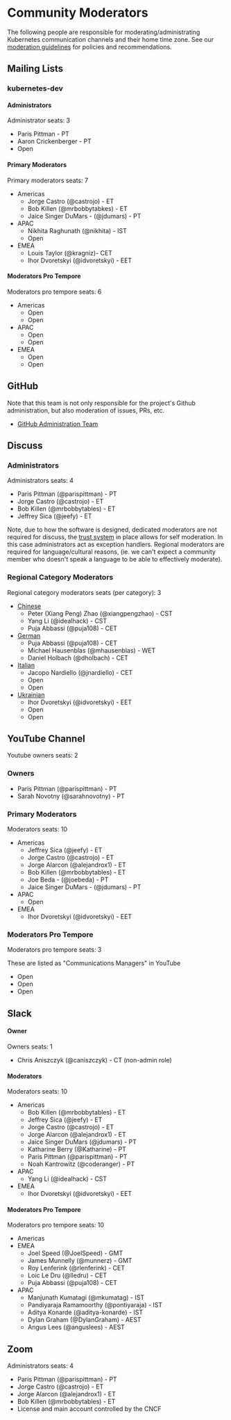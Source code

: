 # Community Moderators

The following people are responsible for moderating/administrating Kubernetes
communication channels and their home time zone. See our
[moderation guidelines] for policies and recommendations.

## Mailing Lists

### kubernetes-dev

#### Administrators

Administrator seats: 3

- Paris Pittman  - PT
- Aaron Crickenberger - PT
- Open

#### Primary Moderators

Primary moderators seats: 7

- Americas
  - Jorge Castro (@castrojo) - ET
  - Bob Killen (@mrbobbytabkes) - ET
  - Jaice Singer DuMars - (@jdumars) - PT
- APAC
  - Nikhita Raghunath (@nikhita) - IST
  - Open
- EMEA
  - Louis Taylor (@kragniz)- CET
  - Ihor Dvoretskyi (@idvoretskyi) - EET

#### Moderators Pro Tempore

Moderators pro tempore seats: 6

- Americas
  - Open
  - Open
- APAC
  - Open
  - Open
- EMEA
  - Open
  - Open

## GitHub

Note that this team is not only responsible for the project's Github
administration, but also moderation of issues, PRs, etc.

- [GitHub Administration Team]

## Discuss

### Administrators

Administrators seats: 4

- Paris Pittman (@parispittman) - PT
- Jorge Castro (@castrojo) - ET
- Bob Killen (@mrbobbytables) - ET
- Jeffrey Sica (@jeefy) - ET

Note, due to how the software is designed, dedicated moderators are not required
for discuss, the [trust system] in place allows for self moderation. In this
case administrators act as exception handlers. Regional moderators are required
for language/cultural reasons, (ie. we can't expect a community member who
doesn't speak a language to be able to effectively moderate).

### Regional Category Moderators

Regional category moderators seats (per category): 3

- [Chinese]
    - Peter (Xiang Peng) Zhao (@xiangpengzhao) - CST
    - Yang Li (@idealhack) - CST
    - Puja Abbassi (@puja108) - CET
- [German]
    - Puja Abbassi (@puja108) - CET
    - Michael Hausenblas (@mhausenblas) - WET
    - Daniel Holbach (@dholbach) - CET
- [Italian]
    - Jacopo Nardiello (@jnardiello) - CET
    - Open
    - Open
- [Ukrainian]
    - Ihor Dvoretskyi (@idvoretskyi) - EET
    - Open
    - Open

## YouTube Channel

Youtube owners seats: 2

### Owners

- Paris Pittman (@parispittman) - PT
- Sarah Novotny (@sarahnovotny) - PT

### Primary Moderators

Moderators seats: 10

- Americas
  - Jeffrey Sica (@jeefy) - ET
  - Jorge Castro (@castrojo) - ET
  - Jorge Alarcon (@alejandrox1) - ET
  - Bob Killen (@mrbobbytables) - ET
  - Joe Beda - (@joebeda) - PT
  - Jaice Singer DuMars - (@jdumars) - PT
- APAC
  - Open
- EMEA
  - Ihor Dvoretskyi (@idvoretskyi) - EET

### Moderators Pro Tempore

Moderators pro tempore seats: 3

These are listed as "Communications Managers" in YouTube

- Open
- Open
- Open

## Slack

#### Owner

Owners seats: 1

- Chris Aniszczyk (@caniszczyk) - CT (non-admin role)

#### Moderators

Moderators seats: 10

- Americas
  - Bob Killen (@mrbobbytables) - ET
  - Jeffrey Sica (@jeefy) - ET
  - Jorge Castro (@castrojo) - ET
  - Jorge Alarcon (@alejandrox1) - ET
  - Jaice Singer DuMars (@jdumars) - PT
  - Katharine Berry (@Katharine) - PT
  - Paris Pittman (@parispittman) - PT
  - Noah Kantrowitz (@coderanger) - PT
- APAC
  - Yang Li (@idealhack) - CST
- EMEA
  - Ihor Dvoretskyi (@idvoretskyi) - EET


#### Moderators Pro Tempore

Moderators pro tempore seats: 10

- Americas
- EMEA
  - Joel Speed (@JoelSpeed) - GMT
  - James Munnelly (@munnerz) - GMT
  - Roy Lenferink (@rlenferink) - CET
  - Loic Le Dru (@lledru) - CET
  - Puja Abbassi (@puja108) - CET
- APAC
  - Manjunath Kumatagi (@mkumatag) - IST
  - Pandiyaraja Ramamoorthy (@pontiyaraja) - IST
  - Aditya Konarde (@aditya-konarde) - IST
  - Dylan Graham (@DylanGraham) - AEST
  - Angus Lees (@anguslees) - AEST

## Zoom

Administrators seats: 4

- Paris Pittman (@parispittman) - PT
- Jorge Castro (@castrojo) - ET
- Jorge Alarcon (@alejandrox1) - ET
- Bob Killen (@mrbobbytables) - ET
- License and main account controlled by the CNCF

[moderation guidelines]: ./moderation.md
[GitHub Administration Team]: https://git.k8s.io/community/github-management#github-administration-team
[trust system]: https://blog.discourse.org/2018/06/understanding-discourse-trust-levels/
[Chinese]: https://discuss.kubernetes.io/t/about-the-chinese-category/2881
[German]: https://discuss.kubernetes.io/t/about-the-german-category/3152
[Italian]: https://discuss.kubernetes.io/t/about-the-italian-category/2917/2
[Ukrainian]: https://discuss.kubernetes.io/t/about-the-ukrainian-category/2916
